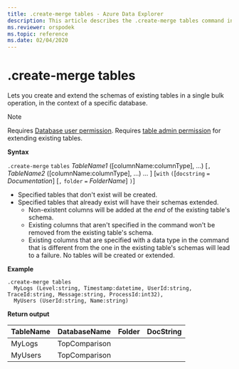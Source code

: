 ```yaml
---
title: .create-merge tables - Azure Data Explorer
description: This article describes the .create-merge tables command in Azure Data Explorer.
ms.reviewer: orspodek
ms.topic: reference
ms.date: 02/04/2020
---
```

# .create-merge tables

Lets you create and extend the schemas of existing tables in a single bulk operation, in the context of a specific database.

> [!NOTE]
> Requires [Database user permission](./access-control/role-based-access-control.md).
> Requires [table admin permission](./access-control/role-based-access-control.md) for extending existing tables.

**Syntax**

`.create-merge` `tables` *TableName1* ([columnName:columnType], ...) [`,` *TableName2* ([columnName:columnType], ...) ... ] [`with` `(`[`docstring` `=` *Documentation*] [`,` `folder` `=` *FolderName*] `)`]

* Specified tables that don't exist will be created.
* Specified tables that already exist will have their schemas extended.
    * Non-existent columns will be added at the _end_ of the existing table's schema.
    * Existing columns that aren't specified in the command won't be removed from the existing table's schema.
    * Existing columns that are specified with a data type in the command that is different from the one in the existing table's schemas will lead to a failure. No tables will be created or extended.

**Example**

```kusto
.create-merge tables 
  MyLogs (Level:string, Timestamp:datetime, UserId:string, TraceId:string, Message:string, ProcessId:int32),
  MyUsers (UserId:string, Name:string)
```

**Return output**

| TableName | DatabaseName  | Folder | DocString |
|-----------|---------------|--------|-----------|
| MyLogs    | TopComparison |        |           |
| MyUsers   | TopComparison |        |           |
